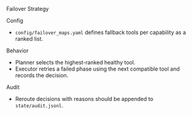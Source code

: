 Failover Strategy

Config
- `config/failover_maps.yaml` defines fallback tools per capability as a ranked list.

Behavior
- Planner selects the highest-ranked healthy tool.
- Executor retries a failed phase using the next compatible tool and records the decision.

Audit
- Reroute decisions with reasons should be appended to `state/audit.jsonl`.
